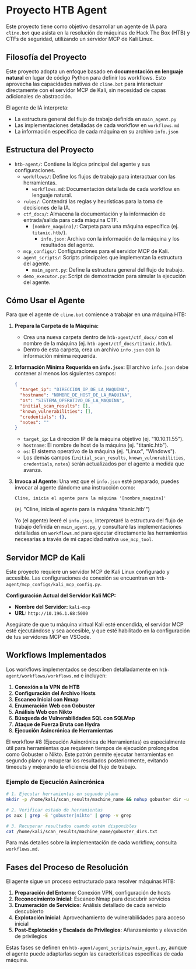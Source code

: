 # Proyecto HTB Agent

Este proyecto tiene como objetivo desarrollar un agente de IA para `cline.bot` que asista en la resolución de máquinas de Hack The Box (HTB) y CTFs de seguridad, utilizando un servidor MCP de Kali Linux.

## Filosofía del Proyecto

Este proyecto adopta un enfoque basado en **documentación en lenguaje natural** en lugar de código Python para definir los workflows. Esto aprovecha las capacidades nativas de `cline.bot` para interactuar directamente con el servidor MCP de Kali, sin necesidad de capas adicionales de abstracción.

El agente de IA interpreta:
- La estructura general del flujo de trabajo definida en `main_agent.py`
- Las implementaciones detalladas de cada workflow en `workflows.md`
- La información específica de cada máquina en su archivo `info.json`

## Estructura del Proyecto

- `htb-agent/`: Contiene la lógica principal del agente y sus configuraciones.
    - `workflows/`: Define los flujos de trabajo para interactuar con las herramientas.
        - `workflows.md`: Documentación detallada de cada workflow en lenguaje natural.
    - `rules/`: Contendrá las reglas y heurísticas para la toma de decisiones de la IA.
    - `ctf_docs/`: Almacena la documentación y la información de entrada/salida para cada máquina CTF.
        - `[nombre_maquina]/`: Carpeta para una máquina específica (ej. `titanic.htb/`).
            - `info.json`: Archivo con la información de la máquina y los resultados del agente.
    - `mcp_configs/`: Configuraciones para el servidor MCP de Kali.
    - `agent_scripts/`: Scripts principales que implementan la estructura del agente.
        - `main_agent.py`: Define la estructura general del flujo de trabajo.
    - `demo_executor.py`: Script de demostración para simular la ejecución del agente.

## Cómo Usar el Agente

Para que el agente de `cline.bot` comience a trabajar en una máquina HTB:

1.  **Prepara la Carpeta de la Máquina:**
    *   Crea una nueva carpeta dentro de `htb-agent/ctf_docs/` con el nombre de la máquina (ej. `htb-agent/ctf_docs/titanic.htb/`).
    *   Dentro de esta carpeta, crea un archivo `info.json` con la información mínima requerida.

2.  **Información Mínima Requerida en `info.json`:**
    El archivo `info.json` debe contener al menos los siguientes campos:
    ```json
    {
      "target_ip": "DIRECCION_IP_DE_LA_MAQUINA",
      "hostname": "NOMBRE_DE_HOST_DE_LA_MAQUINA",
      "os": "SISTEMA_OPERATIVO_DE_LA_MAQUINA",
      "initial_scan_results": [],
      "known_vulnerabilities": [],
      "credentials": {},
      "notes": ""
    }
    ```
    *   `target_ip`: La dirección IP de la máquina objetivo (ej. "10.10.11.55").
    *   `hostname`: El nombre de host de la máquina (ej. "titanic.htb").
    *   `os`: El sistema operativo de la máquina (ej. "Linux", "Windows").
    *   Los demás campos (`initial_scan_results`, `known_vulnerabilities`, `credentials`, `notes`) serán actualizados por el agente a medida que avanza.

3.  **Invoca al Agente:**
    Una vez que el `info.json` esté preparado, puedes invocar al agente dándome una instrucción como:
    ```
    Cline, inicia el agente para la máquina '[nombre_maquina]'
    ```
    (ej. "Cline, inicia el agente para la máquina 'titanic.htb'")

    Yo (el agente) leeré el `info.json`, interpretaré la estructura del flujo de trabajo definida en `main_agent.py`, y consultaré las implementaciones detalladas en `workflows.md` para ejecutar directamente las herramientas necesarias a través de mi capacidad nativa `use_mcp_tool`.

## Servidor MCP de Kali

Este proyecto requiere un servidor MCP de Kali Linux configurado y accesible. Las configuraciones de conexión se encuentran en `htb-agent/mcp_configs/kali_mcp_config.py`.

**Configuración Actual del Servidor Kali MCP:**
- **Nombre del Servidor:** `kali-mcp`
- **URL:** `http://10.196.1.68:5000`

Asegúrate de que tu máquina virtual Kali esté encendida, el servidor MCP esté ejecutándose y sea accesible, y que esté habilitado en la configuración de tus servidores MCP en VSCode.

## Workflows Implementados

Los workflows implementados se describen detalladamente en `htb-agent/workflows/workflows.md` e incluyen:

1. **Conexión a la VPN de HTB**
2. **Configuración del Archivo Hosts**
3. **Escaneo Inicial con Nmap**
4. **Enumeración Web con Gobuster**
5. **Análisis Web con Nikto**
6. **Búsqueda de Vulnerabilidades SQL con SQLMap**
7. **Ataque de Fuerza Bruta con Hydra**
8. **Ejecución Asincrónica de Herramientas**

El workflow #8 (Ejecución Asincrónica de Herramientas) es especialmente útil para herramientas que requieren tiempos de ejecución prolongados como Gobuster o Nikto. Este patrón permite ejecutar herramientas en segundo plano y recuperar los resultados posteriormente, evitando timeouts y mejorando la eficiencia del flujo de trabajo.

### Ejemplo de Ejecución Asincrónica

```bash
# 1. Ejecutar herramientas en segundo plano
mkdir -p /home/kali/scan_results/machine_name && nohup gobuster dir -u http://machine_name.htb -w /usr/share/wordlists/dirb/common.txt -o /home/kali/scan_results/machine_name/gobuster_dirs.txt > /dev/null 2>&1 &

# 2. Verificar estado de herramientas
ps aux | grep -E 'gobuster|nikto' | grep -v grep

# 3. Recuperar resultados cuando estén disponibles
cat /home/kali/scan_results/machine_name/gobuster_dirs.txt
```

Para más detalles sobre la implementación de cada workflow, consulta `workflows.md`.

## Fases del Proceso de Resolución

El agente sigue un proceso estructurado para resolver máquinas HTB:

1. **Preparación del Entorno**: Conexión VPN, configuración de hosts
2. **Reconocimiento Inicial**: Escaneo Nmap para descubrir servicios
3. **Enumeración de Servicios**: Análisis detallado de cada servicio descubierto
4. **Explotación Inicial**: Aprovechamiento de vulnerabilidades para acceso inicial
5. **Post-Explotación y Escalada de Privilegios**: Afianzamiento y elevación de privilegios

Estas fases se definen en `htb-agent/agent_scripts/main_agent.py`, aunque el agente puede adaptarlas según las características específicas de cada máquina.
